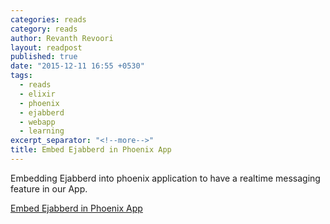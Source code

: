 ```yaml
---
categories: reads
category: reads
author: Revanth Revoori
layout: readpost
published: true
date: "2015-12-11 16:55 +0530"
tags: 
  - reads
  - elixir
  - phoenix
  - ejabberd
  - webapp
  - learning
excerpt_separator: "<!--more-->"
title: Embed Ejabberd in Phoenix App
---
```



Embedding Ejabberd into phoenix application to have a realtime messaging feature in our App.

<a class="embedly-card" href="https://blog.process-one.net/embedding-ejabberd-into-an-elixir-phoenix-web-application/">Embed Ejabberd in Phoenix App  <i class="fa fa-external-link"></i></a>
<!--more-->
